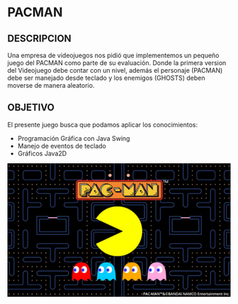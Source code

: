# PACMAN
## DESCRIPCION
Una empresa de videojuegos nos pidió que implementemos un pequeño juego del PACMAN como parte de su evaluación.
Donde la primera version del Videojuego debe contar con un nivel, además el personaje (PACMAN) debe ser manejado desde teclado y los enemigos (GHOSTS) deben moverse de manera aleatorio.

## OBJETIVO
El presente juego busca que podamos aplicar los conocimientos:
  * Programación Gráfica con Java Swing
  * Manejo de eventos de teclado
  * Gráficos Java2D
  
<img src="https://github.com/rayner-villalba-coderoad-com/programacion-3/blob/main/caso_de_estudio/Pacman/pacman.jpeg" alt="image-1" width="1000" />
